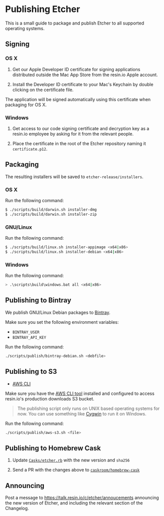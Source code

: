 Publishing Etcher
=================

This is a small guide to package and publish Etcher to all supported operating
systems.

Signing
-------

### OS X

1. Get our Apple Developer ID certificate for signing applications distributed
outside the Mac App Store from the resin.io Apple account.

2. Install the Developer ID certificate to your Mac's Keychain by double
clicking on the certificate file.

The application will be signed automatically using this certificate when
packaging for OS X.

### Windows

1. Get access to our code signing certificate and decryption key as a resin.io
employee by asking for it from the relevant people.

2. Place the certificate in the root of the Etcher repository naming it
`certificate.p12`.

Packaging
---------

The resulting installers will be saved to `etcher-release/installers`.

### OS X

Run the following command:

```sh
$ ./scripts/build/darwin.sh installer-dmg
$ ./scripts/build/darwin.sh installer-zip
```

### GNU/Linux

Run the following command:

```sh
$ ./scripts/build/linux.sh installer-appimage <x64|x86>
$ ./scripts/build/linux.sh installer-debian <x64|x86>
```

### Windows

Run the following command:

```sh
> .\scripts\build\windows.bat all <x64|x86>
```

Publishing to Bintray
---------------------

We publish GNU/Linux Debian packages to [Bintray][bintray].

Make sure you set the following environment variables:

- `BINTRAY_USER`
- `BINTRAY_API_KEY`

Run the following command:

```sh
./scripts/publish/bintray-debian.sh <debfile>
```

Publishing to S3
----------------

- [AWS CLI][aws-cli]

Make sure you have the [AWS CLI tool][aws-cli] installed and configured to
access resin.io's production downloads S3 bucket.

> The publishing script only runs on UNIX based operating systems for now. You
> can use something like [Cygwin][cygwin] to run it on Windows.

Run the following command:

```sh
./scripts/publish/aws-s3.sh <file>
```

Publishing to Homebrew Cask
---------------------------

1. Update [`Casks/etcher.rb`][etcher-cask-file] with the new version and
   `sha256`

2. Send a PR with the changes above to
   [`caskroom/homebrew-cask`][homebrew-cask]

Announcing
----------

Post a message to https://talk.resin.io/c/etcher/annoucements announcing the
new version of Etcher, and including the relevant section of the Changelog.

[aws-cli]: https://aws.amazon.com/cli
[cygwin]: https://cygwin.com
[bintray]: https://bintray.com
[etcher-cask-file]: https://github.com/caskroom/homebrew-cask/blob/master/Casks/etcher.rb
[homebrew-cask]: https://github.com/caskroom/homebrew-cask
